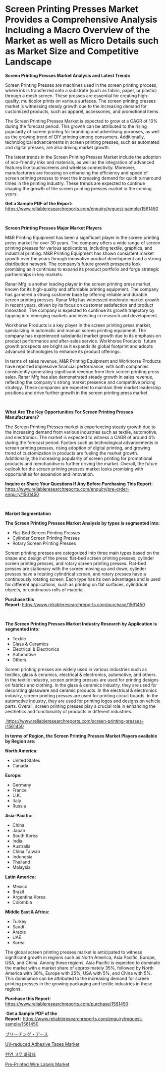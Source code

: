 <p><h1>Screen Printing Presses Market Provides a Comprehensive Analysis Including a Macro Overview of the Market as well as Micro Details such as Market Size and Competitive Landscape</h1></p><p><strong>Screen Printing Presses Market Analysis and Latest Trends</strong></p>
<p><p>Screen Printing Presses are machines used in the screen printing process, where ink is transferred onto a substrate (such as fabric, paper, or plastic) through a mesh screen. These presses are essential for creating high-quality, multicolor prints on various surfaces. The screen printing presses market is witnessing steady growth due to the increasing demand for customized products, such as apparel, accessories, and promotional items.</p><p>The Screen Printing Presses Market is expected to grow at a CAGR of 10% during the forecast period. This growth can be attributed to the rising popularity of screen printing for branding and advertising purposes, as well as the growing trend of DIY printing among consumers. Additionally, technological advancements in screen printing presses, such as automated and digital presses, are also driving market growth.</p><p>The latest trends in the Screen Printing Presses Market include the adoption of eco-friendly inks and materials, as well as the integration of advanced features like touchscreens and wireless connectivity. Moreover, manufacturers are focusing on enhancing the efficiency and speed of screen printing presses to meet the increasing demand for quick turnaround times in the printing industry. These trends are expected to continue shaping the growth of the screen printing presses market in the coming years.</p></p>
<p><strong>Get a Sample PDF of the Report:&nbsp;</strong> <a href="https://www.reliableresearchreports.com/enquiry/request-sample/1561450">https://www.reliableresearchreports.com/enquiry/request-sample/1561450</a></p>
<p>&nbsp;</p>
<p><strong>Screen Printing Presses Major Market Players</strong></p>
<p><p>M&R Printing Equipment has been a significant player in the screen printing press market for over 30 years. The company offers a wide range of screen printing presses for various applications, including textile, graphics, and industrial printing. M&R Printing Equipment has shown consistent market growth over the years through innovative product development and a strong distribution network. The company's future growth prospects look promising as it continues to expand its product portfolio and forge strategic partnerships in key markets.</p><p>Ranar Mfg is another leading player in the screen printing press market, known for its high-quality and affordable printing equipment. The company has garnered a strong customer base by offering reliable and durable screen printing presses. Ranar Mfg has witnessed moderate market growth in recent years, driven by its focus on customer satisfaction and product innovation. The company is expected to continue its growth trajectory by tapping into emerging markets and investing in research and development.</p><p>Workhorse Products is a key player in the screen printing press market, specializing in automatic and manual screen printing equipment. The company has experienced substantial market growth due to its emphasis on product performance and after-sales service. Workhorse Products' future growth prospects are bright as it expands its global footprint and adopts advanced technologies to enhance its product offerings.</p><p>In terms of sales revenue, M&R Printing Equipment and Workhorse Products have reported impressive financial performance, with both companies consistently generating significant revenue from their screen printing press sales. Ranar Mfg has also demonstrated steady growth in sales revenue, reflecting the company's strong market presence and competitive pricing strategy. These companies are expected to maintain their market leadership positions and drive further growth in the screen printing press market.</p></p>
<p>&nbsp;</p>
<p><strong>What Are The Key Opportunities For Screen Printing Presses Manufacturers?</strong></p>
<p><p>The Screen Printing Presses market is experiencing steady growth due to the increasing demand from various industries such as textile, automotive, and electronics. The market is expected to witness a CAGR of around 4% during the forecast period. Factors such as technological advancements in screen printing presses, rising adoption of digital printing, and growing trend of customization in products are fueling the market growth. Additionally, the increasing popularity of screen printing for promotional products and merchandise is further driving the market. Overall, the future outlook for the screen printing presses market looks promising with opportunities for expansion and innovation.</p></p>
<p><strong>Inquire or Share Your Questions If Any Before Purchasing This Report:</strong> <a href="https://www.reliableresearchreports.com/enquiry/pre-order-enquiry/1561450">https://www.reliableresearchreports.com/enquiry/pre-order-enquiry/1561450</a></p>
<p>&nbsp;</p>
<p><strong>Market Segmentation</strong></p>
<p><strong>The Screen Printing Presses Market Analysis by types is segmented into:</strong></p>
<p><ul><li>Flat-Bed Screen Printing Presses</li><li>Cylinder Screen Printing Presses</li><li>Rotary Screen Printing Presses</li></ul></p>
<p><p>Screen printing presses are categorized into three main types based on the shape and design of the press: flat-bed screen printing presses, cylinder screen printing presses, and rotary screen printing presses. Flat-bed presses are stationary with the screen moving up and down, cylinder presses have a rotating cylindrical screen, and rotary presses have a continuously rotating screen. Each type has its own advantages and is used for different applications, such as printing on flat surfaces, cylindrical objects, or continuous rolls of material.</p></p>
<p><strong>Purchase this Report:&nbsp;</strong><a href="https://www.reliableresearchreports.com/purchase/1561450">https://www.reliableresearchreports.com/purchase/1561450</a></p>
<p>&nbsp;</p>
<p><strong>The Screen Printing Presses Market Industry Research by Application is segmented into:</strong></p>
<p><ul><li>Textile</li><li>Glass & Ceramics</li><li>Electrical & Electronics</li><li>Automotive</li><li>Others</li></ul></p>
<p><p>Screen printing presses are widely used in various industries such as textiles, glass & ceramics, electrical & electronics, automotive, and others. In the textile industry, screen printing presses are used for printing designs on fabrics and clothing. In the glass & ceramics industry, they are used for decorating glassware and ceramic products. In the electrical & electronics industry, screen printing presses are used for printing circuit boards. In the automotive industry, they are used for printing logos and designs on vehicle parts. Overall, screen printing presses play a crucial role in enhancing the aesthetics and functionality of products in different industries.</p></p>
<p><a href="https://www.reliableresearchreports.com/screen-printing-presses-r1561450">&nbsp;https://www.reliableresearchreports.com/screen-printing-presses-r1561450</a></p>
<p><strong>In terms of Region, the Screen Printing Presses Market Players available by Region are:</strong></p>
<p>
    <p> <strong> North America: </strong>
        <ul>
            <li>United States</li>
            <li>Canada</li>
        </ul>
        </p> 
    <p> <strong> Europe: </strong>
        <ul>
            <li>Germany</li>
            <li>France</li>
            <li>U.K.</li>
            <li>Italy</li>
            <li>Russia</li>
        </ul>
        </p> 
    <p> <strong> Asia-Pacific: </strong>
        <ul>
            <li>China</li>
            <li>Japan</li>
            <li>South Korea</li>
            <li>India</li>
            <li>Australia</li>
            <li>China Taiwan</li>
            <li>Indonesia</li>
            <li>Thailand</li>
            <li>Malaysia</li>
        </ul>
        </p> 
    <p> <strong> Latin America: </strong>
        <ul>
            <li>Mexico</li>
            <li>Brazil</li>
            <li>Argentina Korea</li>
            <li>Colombia</li>
        </ul>
        </p> 
    <p> <strong> Middle East & Africa: </strong>
        <ul>
            <li>Turkey</li>
            <li>Saudi</li>
            <li>Arabia</li>
            <li>UAE</li>
            <li>Korea</li>
        </ul>
    </p>
    </p>
<p><p>The global screen printing presses market is anticipated to witness significant growth in regions such as North America, Asia Pacific, Europe, USA, and China. Among these regions, Asia Pacific is expected to dominate the market with a market share of approximately 35%, followed by North America with 30%, Europe with 25%, USA with 5%, and China with 5%. This dominance can be attributed to the increasing demand for screen printing presses in the growing packaging and textile industries in these regions.</p></p>
<p><strong>Purchase this Report: </strong><a href="https://www.reliableresearchreports.com/purchase/1561450">https://www.reliableresearchreports.com/purchase/1561450</a></p>
<p>&nbsp;<strong>Get a Sample PDF of the Report:&nbsp;&nbsp;</strong><a href="https://www.reliableresearchreports.com/enquiry/request-sample/1561450">https://www.reliableresearchreports.com/enquiry/request-sample/1561450</a></p>
<p><strong></strong></p>
<p><p><a href="https://github.com/JacksonWiza1924/Market-Research-Report-List-1/blob/main/672842827035.md">ブリーチング・アース</a></p><p><a href="https://www.linkedin.com/pulse/uv-reduced-adhesive-tapes-market-size-2024-2031-global-industrial-uk5rf?trackingId=nWrLRyh3CMc%2BEfJ3HFh5Kw%3D%3D">UV-reduced Adhesive Tapes Market</a></p><p><a href="https://github.com/RichardLueilwitz787/Market-Research-Report-List-1/blob/main/755848324955.md">천연 고무 바닥재</a></p><p><a href="https://www.linkedin.com/pulse/pre-printed-wire-labels-market-provides-detailed-segmentation-b56yc?trackingId=1CHNHvLxoaevKGbbhqu6Zw%3D%3D">Pre-Printed Wire Labels Market</a></p></p>